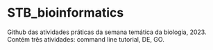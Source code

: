# STB_bioinformatics
Github das atividades práticas da semana temática da biologia, 2023. Contém três atividades: command line tutorial, DE, GO.
